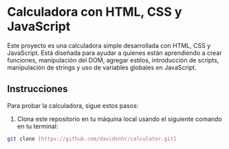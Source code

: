 # Calculadora con HTML, CSS y JavaScript

Este proyecto es una calculadora simple desarrollada con HTML, CSS y JavaScript. Está diseñada para ayudar a quienes están aprendiendo a crear funciones, manipulación del DOM, agregar estilos, introducción de scripts, manipulación de strings y uso de variables globales en JavaScript.

## Instrucciones

Para probar la calculadora, sigue estos pasos:

1. Clona este repositorio en tu máquina local usando el siguiente comando en tu terminal:

```bash
git clone [https://github.com/davidsnhr/calculator.git]

